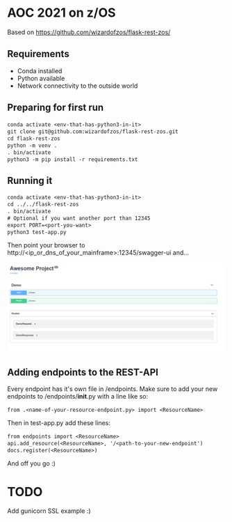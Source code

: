 # AOC 2021 on z/OS


Based on  https://github.com/wizardofzos/flask-rest-zos/




## Requirements

- Conda installed
- Python available
- Network connectivity to the outside world    

## Preparing for first run

    conda activate <env-that-has-python3-in-it>
    git clone git@github.com:wizardofzos/flask-rest-zos.git
    cd flask-rest-zos
    python -m venv .
    . bin/activate  
    python3 -m pip install -r requirements.txt

## Running it
    conda activate <env-that-has-python3-in-it>      
    cd ../../flask-rest-zos
    . bin/activate
    # Optional if you want another port than 12345
    export PORT=<port-you-want>
    python3 test-app.py

Then point your browser to http://<ip_or_dns_of_your_mainframe>:12345/swagger-ui and...

![inaction](https://github.com/wizardofzos/flask-rest-zos/blob/main/inaction.png?raw=true)
       
    
## Adding endpoints to the REST-API

Every endpoint has it's own file in /endpoints. Make sure to add your new endpoints to /endpoints/__init__.py with a line like so:

    from .<name-of-your-resource-endpoint.py> import <ResourceName>

Then in test-app.py add these lines:

    from endpoints import <ResourceName>
    api.add_resource(<ResourceName>, '/<path-to-your-new-endpoint')
    docs.register(<ResourceName>)

And off you go :)

# TODO
Add gunicorn SSL example :)
